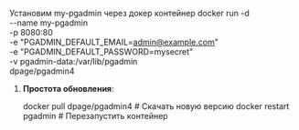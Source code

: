 Установим my-pgadmin через докер контейнер 
docker run -d \
  --name my-pgadmin \
  -p 8080:80 \
  -e "PGADMIN_DEFAULT_EMAIL=admin@example.com" \
  -e "PGADMIN_DEFAULT_PASSWORD=mysecret" \
  -v pgadmin-data:/var/lib/pgadmin \
  dpage/pgadmin4

1. **Простота обновления**:
    
    docker pull dpage/pgadmin4  # Скачать новую версию
    docker restart pgadmin     # Перезапустить контейнер